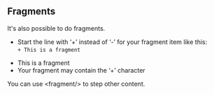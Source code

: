 ## Fragments

It's also possible to do fragments.

- Start the line with ‘+’ instead of ‘-’ for your fragment item like this:  
  `+ This is a fragment`
+ This is a fragment
+ Your fragment may contain the ‘+’ character

<fragment/>You can use &lt;fragment/&gt; to step other content.
